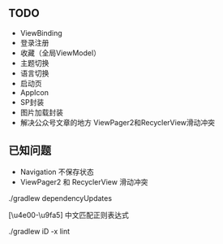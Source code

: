 ## TODO
- ViewBinding
- 登录注册
- 收藏（全局ViewModel）
- 主题切换
- 语言切换
- 启动页
- AppIcon
- SP封装
- 图片加载封装
- 解决公众号文章的地方 ViewPager2和RecyclerView滑动冲突

## 已知问题
- Navigation 不保存状态
- ViewPager2 和 RecyclerView 滑动冲突

./gradlew dependencyUpdates

[\u4e00-\u9fa5] 中文匹配正则表达式

./gradlew iD -x lint